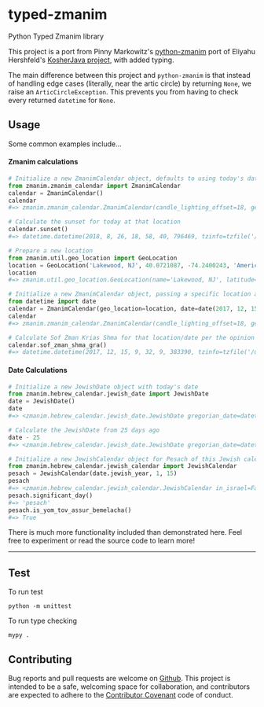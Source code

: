 # typed-zmanim
Python Typed Zmanim library

This project is a port from Pinny Markowitz's [python-zmanim](https://github.com/pinnymz/python-zmanim) port of Eliyahu Hershfeld's [KosherJava project](https://github.com/pinnymz/python-zmanim), with added typing.

The main difference between this project and `python-zmanim` is that instead of handling edge cases (literally, near the artic circle) by returning `None`, we raise an `ArticCircleException`.  This prevents you from having to check every returned `datetime` for `None`.


## Usage

Some common examples include...

#### Zmanim calculations

```python
# Initialize a new ZmanimCalendar object, defaults to using today's date in GMT, located at Greenwich, England
from zmanim.zmanim_calendar import ZmanimCalendar
calendar = ZmanimCalendar()
calendar
#=> zmanim.zmanim_calendar.ZmanimCalendar(candle_lighting_offset=18, geo_location=zmanim.util.geo_location.GeoLocation(name='Greenwich, England', latitude=51.4772, longitude=0.0, time_zone=tzfile('/usr/share/zoneinfo/GMT'), elevation=0.0), date=datetime.datetime(2018, 8, 26, 11, 40, 29, 334774), calculator=<zmanim.util.noaa_calculator.NOAACalculator object at 0x10bbf7710>)

# Calculate the sunset for today at that location
calendar.sunset()
#=> datetime.datetime(2018, 8, 26, 18, 58, 40, 796469, tzinfo=tzfile('/usr/share/zoneinfo/GMT'))        

# Prepare a new location
from zmanim.util.geo_location import GeoLocation
location = GeoLocation('Lakewood, NJ', 40.0721087, -74.2400243, 'America/New_York', elevation=15)
location
#=> zmanim.util.geo_location.GeoLocation(name='Lakewood, NJ', latitude=40.0721087, longitude=-74.2400243, time_zone=tzfile('/usr/share/zoneinfo/America/New_York'), elevation=15.0) 

# Initialize a new ZmanimCalendar object, passing a specific location and date
from datetime import date
calendar = ZmanimCalendar(geo_location=location, date=date(2017, 12, 15))
calendar
#=> zmanim.zmanim_calendar.ZmanimCalendar(candle_lighting_offset=18, geo_location=zmanim.util.geo_location.GeoLocation(name='Lakewood, NJ', latitude=40.0721087, longitude=-74.2400243, time_zone=tzfile('/usr/share/zoneinfo/America/New_York'), elevation=15.0), date=datetime.date(2017, 12, 15), calculator=<zmanim.util.noaa_calculator.NOAACalculator object at 0x10bbf7828>)

# Calculate Sof Zman Krias Shma for that location/date per the opinion of GR"A
calendar.sof_zman_shma_gra()
#=> datetime.datetime(2017, 12, 15, 9, 32, 9, 383390, tzinfo=tzfile('/usr/share/zoneinfo/America/New_York'))
```

#### Date Calculations

```python
# Initialize a new JewishDate object with today's date
from zmanim.hebrew_calendar.jewish_date import JewishDate 
date = JewishDate()
date
#=> <zmanim.hebrew_calendar.jewish_date.JewishDate gregorian_date=datetime.date(2018, 8, 26), jewish_date=(5778, 6, 15), day_of_week=1, molad_hours=0, molad_minutes=0, molad_chalakim=0>

# Calculate the JewishDate from 25 days ago
date - 25
#=> <zmanim.hebrew_calendar.jewish_date.JewishDate gregorian_date=datetime.date(2018, 8, 1), jewish_date=(5778, 5, 20), day_of_week=4, molad_hours=0, molad_minutes=0, molad_chalakim=0>

# Initialize a new JewishCalendar object for Pesach of this Jewish calendar year
from zmanim.hebrew_calendar.jewish_calendar import JewishCalendar
pesach = JewishCalendar(date.jewish_year, 1, 15)
pesach
#=> <zmanim.hebrew_calendar.jewish_calendar.JewishCalendar in_israel=False, gregorian_date=datetime.date(2018, 3, 31), jewish_date=(5778, 1, 15), day_of_week=7, molad_hours=0, molad_minutes=0, molad_chalakim=0>
pesach.significant_day()
#=> 'pesach'
pesach.is_yom_tov_assur_bemelacha()
#=> True
```

There is much more functionality included than demonstrated here.  Feel free to experiment or read the source code to learn more! 

---
## Test
To run test
```
python -m unittest
```

To run type checking
```
mypy .
```

## Contributing

Bug reports and pull requests are welcome on [Github](https://github.com/dickermoshe/python-zmanim). This project is intended to be a safe, welcoming space for collaboration, and contributors are expected to adhere to the [Contributor Covenant](http://contributor-covenant.org) code of conduct.

